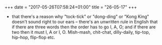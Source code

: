 +++
date = "2017-05-26T07:58:24+01:00"
title = "26-05-17"
+++

* that there's a reason why "tock-tick" or "dong-ding" or "Kong King" doesn't sound right to our ears – there's an unwritten rule in English that if there are three words then the order has to go I, A, O; and if there are two then it must I, A or I, O. Mish-mash, chit-chat, dilly-daily, tip-top, hip-hop, flip-flop etc.

